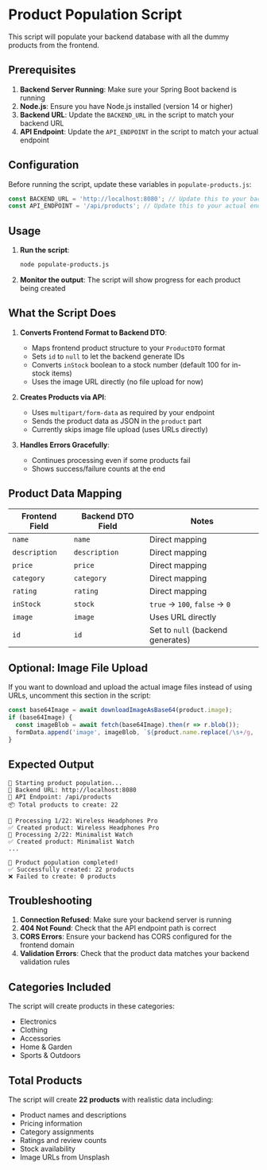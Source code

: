 # Product Population Script

This script will populate your backend database with all the dummy products from the frontend.

## Prerequisites

1. **Backend Server Running**: Make sure your Spring Boot backend is running
2. **Node.js**: Ensure you have Node.js installed (version 14 or higher)
3. **Backend URL**: Update the `BACKEND_URL` in the script to match your backend URL
4. **API Endpoint**: Update the `API_ENDPOINT` in the script to match your actual endpoint

## Configuration

Before running the script, update these variables in `populate-products.js`:

```javascript
const BACKEND_URL = 'http://localhost:8080'; // Update this to your backend URL
const API_ENDPOINT = '/api/products'; // Update this to your actual endpoint
```

## Usage

1. **Run the script**:
   ```bash
   node populate-products.js
   ```

2. **Monitor the output**: The script will show progress for each product being created

## What the Script Does

1. **Converts Frontend Format to Backend DTO**: 
   - Maps frontend product structure to your `ProductDTO` format
   - Sets `id` to `null` to let the backend generate IDs
   - Converts `inStock` boolean to a stock number (default 100 for in-stock items)
   - Uses the image URL directly (no file upload for now)

2. **Creates Products via API**:
   - Uses `multipart/form-data` as required by your endpoint
   - Sends the product data as JSON in the `product` part
   - Currently skips image file upload (uses URLs directly)

3. **Handles Errors Gracefully**:
   - Continues processing even if some products fail
   - Shows success/failure counts at the end

## Product Data Mapping

| Frontend Field | Backend DTO Field | Notes |
|----------------|-------------------|-------|
| `name` | `name` | Direct mapping |
| `description` | `description` | Direct mapping |
| `price` | `price` | Direct mapping |
| `category` | `category` | Direct mapping |
| `rating` | `rating` | Direct mapping |
| `inStock` | `stock` | `true` → `100`, `false` → `0` |
| `image` | `image` | Uses URL directly |
| `id` | `id` | Set to `null` (backend generates) |

## Optional: Image File Upload

If you want to download and upload the actual image files instead of using URLs, uncomment this section in the script:

```javascript
const base64Image = await downloadImageAsBase64(product.image);
if (base64Image) {
  const imageBlob = await fetch(base64Image).then(r => r.blob());
  formData.append('image', imageBlob, `${product.name.replace(/\s+/g, '_')}.jpg`);
}
```

## Expected Output

```
🚀 Starting product population...
📡 Backend URL: http://localhost:8080
🔗 API Endpoint: /api/products
📦 Total products to create: 22

📝 Processing 1/22: Wireless Headphones Pro
✅ Created product: Wireless Headphones Pro
📝 Processing 2/22: Minimalist Watch
✅ Created product: Minimalist Watch
...

🎉 Product population completed!
✅ Successfully created: 22 products
❌ Failed to create: 0 products
```

## Troubleshooting

1. **Connection Refused**: Make sure your backend server is running
2. **404 Not Found**: Check that the API endpoint path is correct
3. **CORS Errors**: Ensure your backend has CORS configured for the frontend domain
4. **Validation Errors**: Check that the product data matches your backend validation rules

## Categories Included

The script will create products in these categories:
- Electronics
- Clothing  
- Accessories
- Home & Garden
- Sports & Outdoors

## Total Products

The script will create **22 products** with realistic data including:
- Product names and descriptions
- Pricing information
- Category assignments
- Ratings and review counts
- Stock availability
- Image URLs from Unsplash 